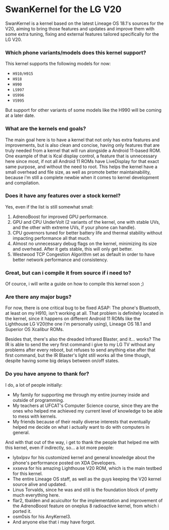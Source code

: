 # SwanKernel for the LG V20

SwanKernel is a kernel based on the latest Lineage OS 18.1's sources for the V20, aiming to bring those features and updates and improve them with some extra tuning, fixing and external features tailored specifically for the LG V20.

### Which phone variants/models does this kernel support?

This kernel supports the following models for now:

* `H910/H915`
* `H918`
* `H990`
* `LS997`
* `US996`
* `VS995`


But support for other variants of some models like the H990 will be coming at a later date.

### What are the kernels end goals?

The main goal here is to have a kernel that not only has extra features and improvements, but is also clean and concise, having only features that are truly needed from a kernel that will run alongside a Android 11-based ROM. One example of that is Kcal display control, a feature that is unnecessary here since most, if not all Android 11 ROMs have LiveDisplay for that exact same purpose, and without the need to root. This helps the kernel have a small overhead and file size, as well as promote better maintainability, because i'm still a complete newbie when it comes to kernel development and compilation.

### Does it have any features over a stock kernel?

Yes, even if the list is still somewhat small:

1. AdrenoBoost for improved GPU performance.
2. GPU and CPU UnderVolt (2 variants of the kernel, one with stable UVs, and the other with extreme UVs, if your phone can handle).
3. CPU governors tuned for better battery life and thermal stability without impacting performance all that much.
4. Almost no unnecessary debug flags on the kernel, minimizing its size and overhead. After it gets stable, this will only get better.
5. Westwood TCP Congestion Algorithm set as default in order to have better network performance and consistency.

### Great, but can i compile it from source if i need to?

Of cource, i will write a guide on how to compile this kernel soon ;)

### Are there any major bugs?

For now, there is one critical bug to be fixed ASAP: The phone's Bluetooth, at least on my H910, isn't working at all. That problem is definitely located in the kernel, since it happens on different Android 11 ROMs like the Lighthouse LG V20(the one i'm personally using), Lineage OS 18.1 and Superior OS Xcalibur ROMs.

Besides that, there's also the dreaded Infrared Blaster, and it... works? The IR is able to send the very first command i give to my LG TV without any problems after every reboot, but refuses to send anything else after that first command, but the IR Blaster's light still works all the time though, despite having some big delays between on/off states.

### Do you have anyone to thank for?

I do, a lot of people initially:

* My family for supporting me through my entire journey inside and outside of programming.
* My teachers at UFCAT's Computer Science course, since they are the ones who helped me achieved my current level of knowledge to be able to mess with kernels.
* My friends because of their really diverse interests that eventually helped me decide on what i actually want to do with computers in general.

And with that out of the way, i get to thank the people that helped me with this kernel, even if indirectly, so... a lot more people:
* lybxlpsv for his customized kernel and general knowledge about the phone's performance posted on XDA Developers.
* xxseva for his amazing Lighthouse V20 ROM, which is the main testbed for this kernel.
* The entire Lineage OS staff, as well as the guys keeping the V20 kernel source alive and updated.
* Linus Torvalds, since he was and still is the foundation block of pretty much everything here.
* flar2, tbalden and acuicultor for the implementation and improvement of the AdrenoBoost feature on oneplus 8 radioactive kernel, from which i ported it.
* osm0sis for his AnyKernel3.
* And anyone else that i may have forgot.
